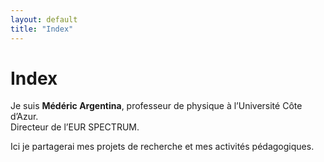 ```yaml
---
layout: default
title: "Index"
---
```


# Index

Je suis **Médéric Argentina**, professeur de physique à l’Université Côte d’Azur.  
Directeur de l’EUR SPECTRUM.  

Ici je partagerai mes projets de recherche et mes activités pédagogiques.
